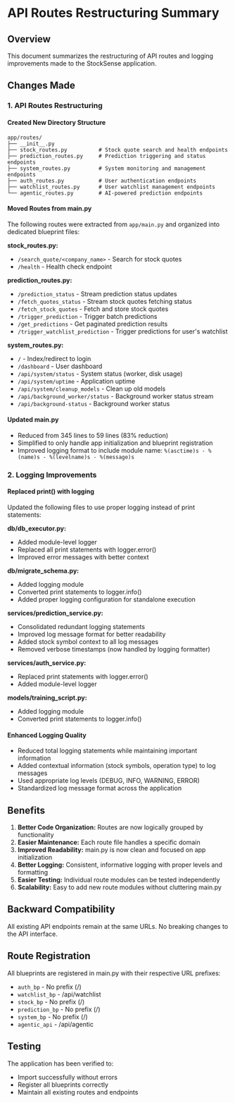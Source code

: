 # API Routes Restructuring Summary

## Overview
This document summarizes the restructuring of API routes and logging improvements made to the StockSense application.

## Changes Made

### 1. API Routes Restructuring

#### Created New Directory Structure
```
app/routes/
├── __init__.py
├── stock_routes.py          # Stock quote search and health endpoints
├── prediction_routes.py     # Prediction triggering and status endpoints  
├── system_routes.py         # System monitoring and management endpoints
├── auth_routes.py           # User authentication endpoints
├── watchlist_routes.py      # User watchlist management endpoints
└── agentic_routes.py        # AI-powered prediction endpoints
```

#### Moved Routes from main.py
The following routes were extracted from `app/main.py` and organized into dedicated blueprint files:

**stock_routes.py:**
- `/search_quote/<company_name>` - Search for stock quotes
- `/health` - Health check endpoint

**prediction_routes.py:**
- `/prediction_status` - Stream prediction status updates
- `/fetch_quotes_status` - Stream stock quotes fetching status
- `/fetch_stock_quotes` - Fetch and store stock quotes
- `/trigger_prediction` - Trigger batch predictions
- `/get_predictions` - Get paginated prediction results
- `/trigger_watchlist_prediction` - Trigger predictions for user's watchlist

**system_routes.py:**
- `/` - Index/redirect to login
- `/dashboard` - User dashboard
- `/api/system/status` - System status (worker, disk usage)
- `/api/system/uptime` - Application uptime
- `/api/system/cleanup_models` - Clean up old models
- `/api/background_worker/status` - Background worker status stream
- `/api/background-status` - Background worker status

#### Updated main.py
- Reduced from 345 lines to 59 lines (83% reduction)
- Simplified to only handle app initialization and blueprint registration
- Improved logging format to include module name: `%(asctime)s - %(name)s - %(levelname)s - %(message)s`

### 2. Logging Improvements

#### Replaced print() with logging
Updated the following files to use proper logging instead of print statements:

**db/db_executor.py:**
- Added module-level logger
- Replaced all print statements with logger.error()
- Improved error messages with better context

**db/migrate_schema.py:**
- Added logging module
- Converted print statements to logger.info()
- Added proper logging configuration for standalone execution

**services/prediction_service.py:**
- Consolidated redundant logging statements
- Improved log message format for better readability
- Added stock symbol context to all log messages
- Removed verbose timestamps (now handled by logging formatter)

**services/auth_service.py:**
- Replaced print statements with logger.error()
- Added module-level logger

**models/training_script.py:**
- Added logging module
- Converted print statements to logger.info()

#### Enhanced Logging Quality
- Reduced total logging statements while maintaining important information
- Added contextual information (stock symbols, operation type) to log messages
- Used appropriate log levels (DEBUG, INFO, WARNING, ERROR)
- Standardized log message format across the application

## Benefits

1. **Better Code Organization:** Routes are now logically grouped by functionality
2. **Easier Maintenance:** Each route file handles a specific domain
3. **Improved Readability:** main.py is now clean and focused on app initialization
4. **Better Logging:** Consistent, informative logging with proper levels and formatting
5. **Easier Testing:** Individual route modules can be tested independently
6. **Scalability:** Easy to add new route modules without cluttering main.py

## Backward Compatibility

All existing API endpoints remain at the same URLs. No breaking changes to the API interface.

## Route Registration

All blueprints are registered in main.py with their respective URL prefixes:
- `auth_bp` - No prefix (/)
- `watchlist_bp` - /api/watchlist
- `stock_bp` - No prefix (/)
- `prediction_bp` - No prefix (/)
- `system_bp` - No prefix (/)
- `agentic_api` - /api/agentic

## Testing

The application has been verified to:
- Import successfully without errors
- Register all blueprints correctly
- Maintain all existing routes and endpoints
